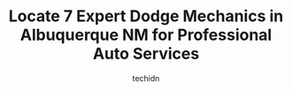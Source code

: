 ---
layout: ampstory
image: https://images.unsplash.com/photo-1637005218692-a7e234ffcbf4?ixlib=rb-4.0.3&ixid=MnwxMjA3fDB8MHxwaG90by1wYWdlfHx8fGVufDB8fHx8&auto=format&fit=crop&w=640&h=853&q=80
author: techidn
featured: false
description: Discover the 7 best Dodge Mechanic in Albuquerque NM, USA and ensure your vehicle receives the highest quality of care. These trusted professionals are known for their skill, knowledge, and 
title: Locate 7 Expert Dodge Mechanics in Albuquerque NM for Professional Auto Services
cover:
   title: Locate 7 Expert Dodge Mechanics in Albuquerque NM for Professional Auto Services
   subtitle: Rickpate
   background: https://images.unsplash.com/photo-1637005218692-a7e234ffcbf4?ixlib=rb-4.0.3&ixid=MnwxMjA3fDB8MHxwaG90by1wYWdlfHx8fGVufDB8fHx8&auto=format&fit=crop&w=640&h=853&q=80

pages: 
 - layout: thirds
   top: <h1>#1 Chrysler Jeep Dodge Ram Albuquerque Service Department</h1>
   bottom: "<p>My cousin and I went to purchase a vehicle yesterday and our salesman Chris Quinones was the best salesman that we have ever delt with our whole life. He not only gave 10</p>"
   background: https://www.knot35.com/toplist/wp-content/uploads/2023/06/best-dodge-mechanic-1-in-albuquerque-nm-1685832112.jpeg
   backgroundblur: true
 - layout: thirds
   top: <h1>#2 Browns Automotive Experts</h1>
   bottom: "<p>6001 4th St NW, Albuquerque, NM 87107, United States</p>"
   background: https://www.knot35.com/toplist/wp-content/uploads/2023/06/best-dodge-mechanic-2-in-albuquerque-nm-1685832112.jpeg
   cta:
      link: https://www.knot35.com/toplist/locate-7-expert-dodge-mechanics-in-albuquerque-nm-for-professional-auto-services/
      text: Locate 7 Expert Dodge Mechanics in Albuquerque NM for Professional Auto Services
 - layout: thirds
   top: <h1>#3 Aidens Diesel & Auto Repair</h1>
   bottom: "<p>1515 Coors Blvd NW, Albuquerque, NM 87121, United States</p>"
   background: https://www.knot35.com/toplist/wp-content/uploads/2023/06/best-dodge-mechanic-3-in-albuquerque-nm-1685832112.jpeg
   cta:
      link: https://www.knot35.com/toplist/locate-7-expert-dodge-mechanics-in-albuquerque-nm-for-professional-auto-services/
      text: Locate 7 Expert Dodge Mechanics in Albuquerque NM for Professional Auto Services
 - layout: thirds
   top: <h1>#4 Larry H. Miller Casa Chrysler Jeep Service Department</h1>
   bottom: "<p>9733 Coors Blvd NW #100, Albuquerque, NM 87114, United States</p>"
   background: https://images.unsplash.com/photo-1549241520-425e3dfc01cb?ixlib=rb-4.0.3&ixid=MnwxMjA3fDB8MHxwaG90by1wYWdlfHx8fGVufDB8fHx8&auto=format&fit=crop&w=640&h=853&q=80
   cta:
      link: https://www.knot35.com/toplist/locate-7-expert-dodge-mechanics-in-albuquerque-nm-for-professional-auto-services/
      text: Locate 7 Expert Dodge Mechanics in Albuquerque NM for Professional Auto Services
 - layout: thirds
   top: <h1>#5 Browns Automotive Experts</h1>
   bottom: "<p>7702 4th St NW, Albuquerque, NM 87107, United States</p>"
   background: https://images.unsplash.com/photo-1533735380053-eb8d0759b24a?ixlib=rb-4.0.3&ixid=MnwxMjA3fDB8MHxwaG90by1wYWdlfHx8fGVufDB8fHx8&auto=format&fit=crop&w=640&h=853&q=80
   cta:
      link: https://www.knot35.com/toplist/locate-7-expert-dodge-mechanics-in-albuquerque-nm-for-professional-auto-services/
      text: Locate 7 Expert Dodge Mechanics in Albuquerque NM for Professional Auto Services
 - layout: thirds
   top: <h1>#6 Rio Grande Automotive</h1>
   bottom: "<p>301 Griegos Rd NW, Albuquerque, NM 87107, United States</p>"
   background: https://images.unsplash.com/photo-1564951434112-64d74cc2a2d7?ixlib=rb-4.0.3&ixid=MnwxMjA3fDB8MHxwaG90by1wYWdlfHx8fGVufDB8fHx8&auto=format&fit=crop&w=640&h=853&q=80
   cta:
      link: https://www.knot35.com/toplist/locate-7-expert-dodge-mechanics-in-albuquerque-nm-for-professional-auto-services/
      text: Locate 7 Expert Dodge Mechanics in Albuquerque NM for Professional Auto Services
 - layout: thirds
   top: <h1>#7 Browns Automotive Experts - previously Dons Auto & Services Center</h1>
   bottom: "<p>1314 Wyoming Blvd NE, Albuquerque, NM 87112, United States</p>"
   background: https://images.unsplash.com/photo-1524169358666-79f22534bc6e?ixlib=rb-4.0.3&ixid=MnwxMjA3fDB8MHxwaG90by1wYWdlfHx8fGVufDB8fHx8&auto=format&fit=crop&w=640&h=853&q=80
   cta:
      link: https://www.knot35.com/toplist/locate-7-expert-dodge-mechanics-in-albuquerque-nm-for-professional-auto-services/
      text: Locate 7 Expert Dodge Mechanics in Albuquerque NM for Professional Auto Services
 - layout: thirds
   middle: Continue reading...
   background: https://images.unsplash.com/photo-1510906594845-bc082582c8cc?ixlib=rb-4.0.3&ixid=MnwxMjA3fDB8MHxwaG90by1wYWdlfHx8fGVufDB8fHx8&auto=format&fit=crop&w=640&h=853&q=80
   cta:
      link: https://www.knot35.com/toplist/locate-7-expert-dodge-mechanics-in-albuquerque-nm-for-professional-auto-services/
      text: Locate 7 Expert Dodge Mechanics in Albuquerque NM for Professional Auto Services
      
---